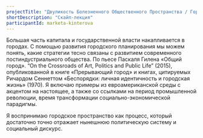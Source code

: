 ```yaml
---
projectTitle: "Двуликость Болезненного Общественного Пространства / Город Подростков"
shortDescription: "Скайп-лекция"
participantId: marketa-kinterova
---
```


Большая часть капитала и государственной власти накапливается в городах. С помощью развития городского планирования мы можем понять, какие стратегии тесно связаны с развитием современного постиндустриального общества. По пьесе Паскаля Гилена «Общий город». “On the Crossroads of Art, Politics and Public Life” (2015), опубликованной в книге «Прерывающий город» и книгах, цитируемых Ричардом Сеннеттом «Беспорядки: личная идентичность и городская жизнь» (1970). Я включаю примеры из евроамериканской среды с акцентом на настоящее, а также со ссылками на период промышленной революции, время трансформации социально-экономической парадигмы.

Я воспринимаю городское пространство как процесс, который достаточно точно отражает нынешнюю политическую систему и социальный дискурс.
